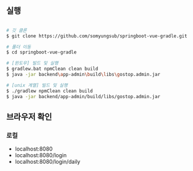 ## 실행
```bash

# 깃 클론
$ git clone https://github.com/somyungsub/springboot-vue-gradle.git

# 폴더 이동
$ cd springboot-vue-gradle

# [윈도우] 빌드 및 실행 
$ gradlew.bat npmClean clean build
$ java -jar backend\app-admin\build\libs\gostop.admin.jar

# [unix 계열] 빌드 및 실행 
$ ./gradlew npmClean clean build
$ java -jar backend/app-admin/build/libs/gostop.admin.jar

```

## 브라우저 확인
### 로컬
- localhost:8080
- localhost:8080/login
- localhost:8080/login/daily